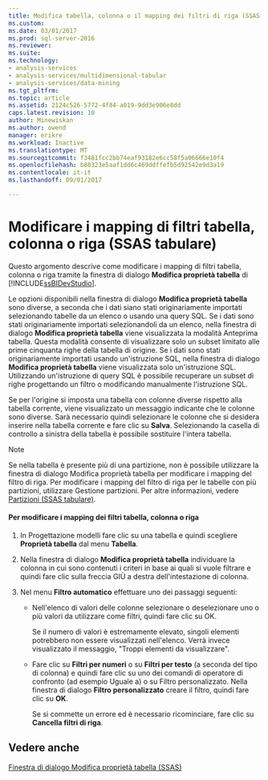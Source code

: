 ```yaml
---
title: Modifica tabella, colonna o il mapping dei filtri di riga (SSAS tabulare) | Documenti Microsoft
ms.custom: 
ms.date: 03/01/2017
ms.prod: sql-server-2016
ms.reviewer: 
ms.suite: 
ms.technology:
- analysis-services
- analysis-services/multidimensional-tabular
- analysis-services/data-mining
ms.tgt_pltfrm: 
ms.topic: article
ms.assetid: 2124c526-5772-4f84-a019-9dd3e906e8dd
caps.latest.revision: 10
author: Minewiskan
ms.author: owend
manager: erikre
ms.workload: Inactive
ms.translationtype: MT
ms.sourcegitcommit: f3481fcc2bb74eaf93182e6cc58f5a06666e10f4
ms.openlocfilehash: b80323e5aaf1dd6c469ddffefb5d92542e9d3a19
ms.contentlocale: it-it
ms.lasthandoff: 09/01/2017

---
```

# <a name="change-table-column-or-row-filter-mappings-ssas-tabular"></a>Modificare i mapping di filtri tabella, colonna o riga (SSAS tabulare)
  Questo argomento descrive come modificare i mapping di filtri tabella, colonna o riga tramite la finestra di dialogo **Modifica proprietà tabella** di [!INCLUDE[ssBIDevStudio](../../includes/ssbidevstudio-md.md)].  
  
 Le opzioni disponibili nella finestra di dialogo **Modifica proprietà tabella** sono diverse, a seconda che i dati siano stati originariamente importati selezionando tabelle da un elenco o usando una query SQL. Se i dati sono stati originariamente importati selezionandoli da un elenco, nella finestra di dialogo **Modifica proprietà tabella** viene visualizzata la modalità Anteprima tabella. Questa modalità consente di visualizzare solo un subset limitato alle prime cinquanta righe della tabella di origine. Se i dati sono stati originariamente importati usando un'istruzione SQL, nella finestra di dialogo **Modifica proprietà tabella** viene visualizzata solo un'istruzione SQL. Utilizzando un'istruzione di query SQL è possibile recuperare un subset di righe progettando un filtro o modificando manualmente l'istruzione SQL.  
  
 Se per l'origine si imposta una tabella con colonne diverse rispetto alla tabella corrente, viene visualizzato un messaggio indicante che le colonne sono diverse. Sarà necessario quindi selezionare le colonne che si desidera inserire nella tabella corrente e fare clic su **Salva**. Selezionando la casella di controllo a sinistra della tabella è possibile sostituire l'intera tabella.  
  
> [!NOTE]  
>  Se nella tabella è presente più di una partizione, non è possibile utilizzare la finestra di dialogo Modifica proprietà tabella per modificare i mapping del filtro di riga. Per modificare i mapping del filtro di riga per le tabelle con più partizioni, utilizzare Gestione partizioni. Per altre informazioni, vedere [Partizioni &#40;SSAS tabulare&#41;](../../analysis-services/tabular-models/partitions-ssas-tabular.md).  
  
#### <a name="to-change-table-column-or-row-filter-mappings"></a>Per modificare i mapping dei filtri tabella, colonna o riga  
  
1.  In Progettazione modelli fare clic su una tabella e quindi scegliere **Proprietà tabella** dal menu **Tabella**.  
  
2.  Nella finestra di dialogo **Modifica proprietà tabella** individuare la colonna in cui sono contenuti i criteri in base ai quali si vuole filtrare e quindi fare clic sulla freccia GIÙ a destra dell'intestazione di colonna.  
  
3.  Nel menu **Filtro automatico** effettuare uno dei passaggi seguenti:  
  
    -   Nell'elenco di valori delle colonne selezionare o deselezionare uno o più valori da utilizzare come filtri, quindi fare clic su OK.  
  
         Se il numero di valori è estremamente elevato, singoli elementi potrebbero non essere visualizzati nell'elenco. Verrà invece visualizzato il messaggio, "Troppi elementi da visualizzare".  
  
    -   Fare clic su **Filtri per numeri** o su **Filtri per testo** (a seconda del tipo di colonna) e quindi fare clic su uno dei comandi di operatore di confronto (ad esempio Uguale a) o su Filtro personalizzato. Nella finestra di dialogo **Filtro personalizzato** creare il filtro, quindi fare clic su **OK**.  
  
         Se si commette un errore ed è necessario ricominciare, fare clic su **Cancella filtri di riga**.  
  
## <a name="see-also"></a>Vedere anche  
 [Finestra di dialogo Modifica proprietà tabella &#40;SSAS&#41;](http://msdn.microsoft.com/library/8d913e83-7246-44cc-8fc7-31729023c0d8)  
  
  

